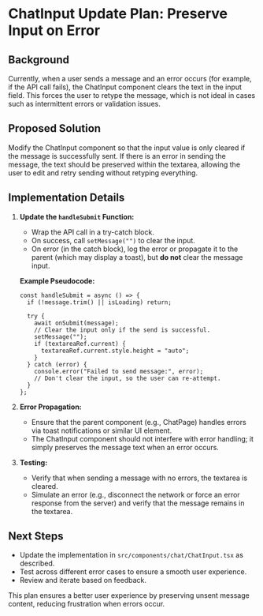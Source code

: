 # ChatInput Update Plan: Preserve Input on Error

## Background  
Currently, when a user sends a message and an error occurs (for example, if the API call fails), the ChatInput component clears the text in the input field. This forces the user to retype the message, which is not ideal in cases such as intermittent errors or validation issues.

## Proposed Solution  
Modify the ChatInput component so that the input value is only cleared if the message is successfully sent. If there is an error in sending the message, the text should be preserved within the textarea, allowing the user to edit and retry sending without retyping everything.

## Implementation Details  

1. **Update the `handleSubmit` Function:**  
   - Wrap the API call in a try-catch block.
   - On success, call `setMessage("")` to clear the input.
   - On error (in the catch block), log the error or propagate it to the parent (which may display a toast), but **do not** clear the message input.

   **Example Pseudocode:**
   ```tsx
   const handleSubmit = async () => {
     if (!message.trim() || isLoading) return;
     
     try {
       await onSubmit(message);
       // Clear the input only if the send is successful.
       setMessage("");
       if (textareaRef.current) {
         textareaRef.current.style.height = "auto";
       }
     } catch (error) {
       console.error("Failed to send message:", error);
       // Don't clear the input, so the user can re-attempt.
     }
   };
   ```

2. **Error Propagation:**  
   - Ensure that the parent component (e.g., ChatPage) handles errors via toast notifications or similar UI element.
   - The ChatInput component should not interfere with error handling; it simply preserves the message text when an error occurs.

3. **Testing:**  
   - Verify that when sending a message with no errors, the textarea is cleared.
   - Simulate an error (e.g., disconnect the network or force an error response from the server) and verify that the message remains in the textarea.

## Next Steps  
- Update the implementation in `src/components/chat/ChatInput.tsx` as described.
- Test across different error cases to ensure a smooth user experience.
- Review and iterate based on feedback.

This plan ensures a better user experience by preserving unsent message content, reducing frustration when errors occur.
